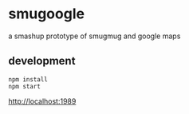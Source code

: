 # smugoogle

a smashup prototype of smugmug and google maps

## development

```
npm install
npm start
```

[http://localhost:1989](http://localhost:1989)
